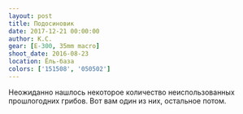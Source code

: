 ```yaml
---
layout: post
title: Подосиновик
date: 2017-12-21 00:00:00
author: К.С.
gear: [E-300, 35mm macro]
shoot_date: 2016-08-23
location: Ёль-база
colors: ['151508', '050502']
---
```

Неожиданно нашлось некоторое количество неиспользованных прошлогодних грибов. Вот вам один из них, остальное потом.
